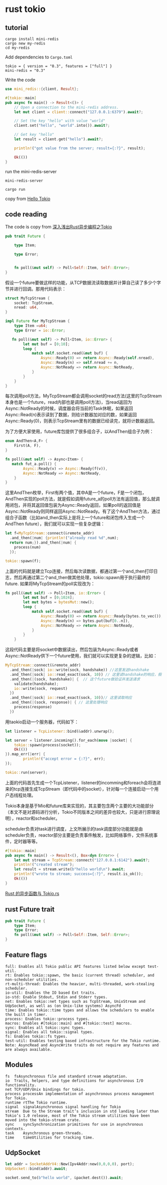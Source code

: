 # rust tokio

## tutorial
``` shell
cargo install mini-redis
cargo new my-redis
cd my-redis
```
Add dependencies to `Cargo.toml`

```
tokio = { version = "0.3", features = ["full"] }
mini-redis = "0.3"
```

Write the code

``` rust
use mini_redis::{client, Result};

#[tokio::main]
pub async fn main() -> Result<()> {
    // Open a connection to the mini-redis address.
    let mut client = client::connect("127.0.0.1:6379").await?;

    // Set the key "hello" with value "world"
    client.set("hello", "world".into()).await?;

    // Get key "hello"
    let result = client.get("hello").await?;

    println!("got value from the server; result={:?}", result);

    Ok(())
}
```

run the mini-redis-server

``` shell
mini-redis-server
```

``` shell
cargo run
```
copy from [Hello Tokio](https://tokio.rs/tokio/tutorial/hello-tokio)

## code reading

The code is copy from [深入浅出Rust异步编程之Tokio](https://zhuanlan.zhihu.com/p/107820568)

``` rust
pub trait Future {

    type Item;

    type Error;


    fn poll(&mut self) -> Poll<Self::Item, Self::Error>;
}
```
假设一个future要做这样的功能，从TCP数据流读取数据并计算自己读了多少个字节并进行回调。那用代码表示：

``` rust
struct MyTcpStream {
    socket: TcpStream,
    nread: u64,
}

impl Future for MyTcpStream {
    type Item =u64;
    type Error = io::Error;

   fn poll(&mut self) -> Poll<Item, io::Error> {
        let mut buf = [0;10];
        loop {
            match self.socket.read(&mut buf) {
                Async::Ready(0) => return Async::Ready(self.nread),
                Async::Ready(n) => self.nread += n,
                Async::NotReady => return Async::NotReady,
            }
        }
    }
}
```
每次调用poll方法，MyTcpStream都会调用socket的read方法(这里的TcpStream本身也是一个future，read内部也是调用poll方法)，当read返回为Async::NotReady的时候，调度器会将当前的Task休眠，如果返回Async::Read(n)表示读到了数据，则给计数器加对应的数，如果返回Async::Ready(0)，则表示TcpStream里有的数据已经读完，就将计数器返回。

为了方便大家使用，future库包提供了很多组合子，以AndThen组合子为例：

``` rust
enum AndThen<A,F> {
    First(A, F),
}

fn poll(&mut self) -> Async<Item> {
   match fut_a.poll() {
        Async::Ready(v) => Async::Ready(f(v)),
        Async::NotReady => Async::NotReady,
    }
}
```
这里AndThen枚举，First有两个值，其中A是一个future，F是一个闭包，AndThen实现的poll方法，就是假如调用future_a的poll方法有返回值，那么就调用闭包，并将其返回值包装为Async::Ready返回，如果poll的返回值是Async::NotReady则同样返回Async::NotReady。有了这个AndThen方法，通过组合子函数（比如and_then实际上是将上一个future和闭包传入生成一个AndThen future），我们就可以实现一些复杂逻辑：

``` rust
let f=MyTcpStream::connect(&remote_addr)
  .and_then(|num| {println!("already read %d",num);
  return num;}).and_then(|num| {
    process(num)
  });

tokio::spawn(f);
```
上面的代码就是建立Tcp连接，然后每次读数据，都通过第一个and_then打印日志，然后再通过第二个and_then做其他处理，tokio::spawn用于执行最终的future.
如果将MyTcpStream的poll实现改为：

``` rust
fn poll(&mut self) -> Poll<Item, io::Error> {
        let mut buf = [0;1024];
        let mut bytes = bytesMut::new();
        loop {
            match self.socket.read(&mut buf) {
                Async::Ready(0) => return Async::Ready(bytes.to_vec()),
                Async::Ready(n) => bytes.put(buf[0..n]),
                Async::NotReady => return Async::NotReady,
            }
        }
    }
```

这段代码主要是将socket中数据读出，然后包装为Async::Ready或者Async::NotReady供下一个future使用，我们就可以实现更复杂的逻辑，比如：

``` rust
MyTcpStream::connect(&remote_addr)
  .and_then(|sock| io::write(sock, handshake)) //这里发送handshake
  .and_then(|sock| io::read_exact(sock, 10)) // 这里读handshake的响应，假设handeshake很短
  .and_then(|(sock, handshake)| {  // 这个future做验证并发送请求
    validate(handshake);
    io::write(sock, request)
  })
  .and_then(|sock| io::read_exact(sock, 10))// 这里读取响应
  .and_then(|(sock, response)| { // 这里处理响应
    process(response)
  })
```
用taokio启动一个服务器，代码如下：

``` rust
let listener = TcpListener::bind(&addr).unwrap();

let server = listener.incoming().for_each(move |socket| {
    tokio::spawn(process(socket));
    Ok(())
}).map_err(|err| {
        println!("accept error = {:?}", err);
});

tokio::run(server);
```

上面的代码首先生成一个TcpListener，listener的incomming和foreach会将连进来的tcp连接生成TcpStream（即代码中的socket），针对每一个连接启动一个用户态线程处理。

Tokio本身是基于Mio和future库来实现的，其主要包含两个主要的大功能部分（本文不是对源码进行分析，Tokio不同版本之间的差异也较大，只是进行原理说明），reactor和scheduler。

scheduler负责对task进行调度，上文所展示的task调度部分功能就是由scheduler负责，reactor部分主要是负责事件触发，比如网络事件，文件系统事件，定时器等等。

``` rust
#[tokio::main]
pub async fn main() -> Result<(), Box<dyn Error>> {
    let mut stream = TcpStream::connect("127.0.0.1:6142").await?;
    println!("created stream");
    let result = stream.write(b"hello world\n").await;
    println!("wrote to stream; success={:?}", result.is_ok());
    Ok(())
}
```

[Rust 的异步函数与 Tokio.rs](https://zhuanlan.zhihu.com/p/244047486)


## rust Future trait

``` rust
pub trait Future {
    type Item;
    type Error;
    fn poll(&mut self) -> Poll<Self::Item, Self::Error>;
}
```


## Feature flags

```
full: Enables all Tokio public API features listed below except test-util.
rt: Enables tokio::spawn, the basic (current thread) scheduler, and non-scheduler utilities.
rt-multi-thread: Enables the heavier, multi-threaded, work-stealing scheduler.
io-util: Enables the IO based Ext traits.
io-std: Enable Stdout, Stdin and Stderr types.
net: Enables tokio::net types such as TcpStream, UnixStream and UdpSocket, as well as (on Unix-like systems) AsyncFd
time: Enables tokio::time types and allows the schedulers to enable the built in timer.
process: Enables tokio::process types.
macros: Enables #[tokio::main] and #[tokio::test] macros.
sync: Enables all tokio::sync types.
signal: Enables all tokio::signal types.
fs: Enables tokio::fs types.
test-util: Enables testing based infrastructure for the Tokio runtime.
Note: AsyncRead and AsyncWrite traits do not require any features and are always available.
```

## Modules

```
fs	fsAsynchronous file and standard stream adaptation.
io	Traits, helpers, and type definitions for asynchronous I/O functionality.
net	TCP/UDP/Unix bindings for tokio.
process	processAn implementation of asynchronous process management for Tokio.
runtime	rtThe Tokio runtime.
signal	signalAsynchronous signal handling for Tokio
stream	Due to the Stream trait’s inclusion in std landing later than Tokio’s 1.0 release, most of the Tokio stream utilities have been moved into the tokio-stream crate.
sync	syncSynchronization primitives for use in asynchronous contexts.
task	Asynchronous green-threads.
time	timeUtilities for tracking time.
```

## UdpSocket

``` rust
let addr = SocketAddrV4::New(Ipv4Addr:new(0,0,0,0), port);
UdpSocket::bind(addr).await;

socket.send_to(b"hello world", &packet.dest()).await;
```
